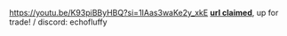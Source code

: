 https://youtu.be/K93piBByHBQ?si=1IAas3waKe2y_xkE
[**url claimed**](https://rentry.co/sparklypup), up for trade! / discord: echofluffy